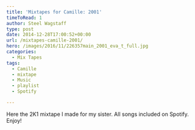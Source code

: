 ```yaml
---
title: 'Mixtapes for Camille: 2001'
timeToRead: 1 
author: Steel Wagstaff
type: post
date: 2014-12-28T17:00:52+00:00
url: /mixtapes-camille-2001/
hero: /images/2016/11/226357main_2001_eva_t_full.jpg
categories:
  - Mix Tapes
tags:
  - Camille
  - mixtape
  - Music
  - playlist
  - Spotify

---
```

Here the 2K1 mixtape I made for my sister. All songs included on Spotify. Enjoy!